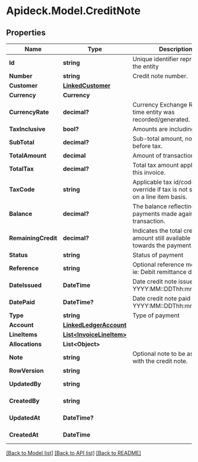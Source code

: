 # Apideck.Model.CreditNote

## Properties

Name | Type | Description | Notes
------------ | ------------- | ------------- | -------------
**Id** | **string** | Unique identifier representing the entity | [optional] [readonly] 
**Number** | **string** | Credit note number. | [optional] 
**Customer** | [**LinkedCustomer**](LinkedCustomer.md) |  | [optional] 
**Currency** | **Currency** |  | [optional] 
**CurrencyRate** | **decimal?** | Currency Exchange Rate at the time entity was recorded/generated. | [optional] 
**TaxInclusive** | **bool?** | Amounts are including tax | [optional] 
**SubTotal** | **decimal?** | Sub-total amount, normally before tax. | [optional] 
**TotalAmount** | **decimal** | Amount of transaction | 
**TotalTax** | **decimal?** | Total tax amount applied to this invoice. | [optional] 
**TaxCode** | **string** | Applicable tax id/code override if tax is not supplied on a line item basis. | [optional] 
**Balance** | **decimal?** | The balance reflecting any payments made against the transaction. | [optional] 
**RemainingCredit** | **decimal?** | Indicates the total credit amount still available to apply towards the payment. | [optional] 
**Status** | **string** | Status of payment | [optional] 
**Reference** | **string** | Optional reference message ie: Debit remittance detail. | [optional] 
**DateIssued** | **DateTime** | Date credit note issued - YYYY:MM::DDThh:mm:ss.sTZD | [optional] 
**DatePaid** | **DateTime?** | Date credit note paid - YYYY:MM::DDThh:mm:ss.sTZD | [optional] 
**Type** | **string** | Type of payment | [optional] 
**Account** | [**LinkedLedgerAccount**](LinkedLedgerAccount.md) |  | [optional] 
**LineItems** | [**List&lt;InvoiceLineItem&gt;**](InvoiceLineItem.md) |  | [optional] 
**Allocations** | **List&lt;Object&gt;** |  | [optional] 
**Note** | **string** | Optional note to be associated with the credit note. | [optional] 
**RowVersion** | **string** |  | [optional] 
**UpdatedBy** | **string** |  | [optional] [readonly] 
**CreatedBy** | **string** |  | [optional] [readonly] 
**UpdatedAt** | **DateTime?** |  | [optional] [readonly] 
**CreatedAt** | **DateTime** |  | [optional] [readonly] 

[[Back to Model list]](../README.md#documentation-for-models) [[Back to API list]](../README.md#documentation-for-api-endpoints) [[Back to README]](../README.md)

